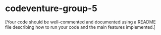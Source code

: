 # codeventure-group-5
[Your code should be well-commented and documented using a README file describing how to
run your code and the main features implemented.]
